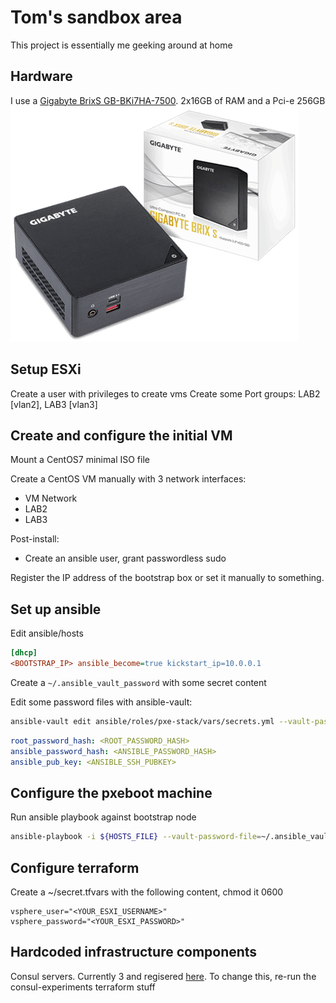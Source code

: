 # Tom's sandbox area

This project is essentially me geeking around at home

## Hardware

I use a [Gigabyte BrixS GB-BKi7HA-7500](https://www.gigabyte.com/Mini-PcBarebone/GB-BKi7HA-7500-rev-10#ov). 2x16GB of RAM and a Pci-e 256GB 
![brix](doc/20160923104029_m.png)

## Setup ESXi 

Create a user with privileges to create vms
Create some Port groups: LAB2 [vlan2], LAB3 [vlan3]

## Create and configure the initial VM

Mount a CentOS7 minimal ISO file

Create a CentOS VM manually with 3 network interfaces:
 - VM Network
 - LAB2
 - LAB3

Post-install:

 - Create an ansible user, grant passwordless sudo

Register the IP address of the bootstrap box or set it manually to something. 

## Set up ansible

Edit ansible/hosts

```ini
[dhcp]
<BOOTSTRAP_IP> ansible_become=true kickstart_ip=10.0.0.1
```

Create a `~/.ansible_vault_password` with some secret content

Edit some password files with ansible-vault: 

```bash
ansible-vault edit ansible/roles/pxe-stack/vars/secrets.yml --vault-password-file=~/.ansible_vault_password
```

```yaml
root_password_hash: <ROOT_PASSWORD_HASH>
ansible_password_hash: <ANSIBLE_PASSWORD_HASH>
ansible_pub_key: <ANSIBLE_SSH_PUBKEY>
```

## Configure the pxeboot machine

Run ansible playbook against bootstrap node

```bash
ansible-playbook -i ${HOSTS_FILE} --vault-password-file=~/.ansible_vault_password ansible/pxe-stack.yml $@
```

## Configure terraform

Create a ~/secret.tfvars with the following content, chmod it 0600
```
vsphere_user="<YOUR_ESXI_USERNAME>"
vsphere_password="<YOUR_ESXI_PASSWORD>"
```

## Hardcoded infrastructure components

Consul servers. Currently 3 and regisered [here](https://github.com/tomdymond/homelab/blob/master/terraform/source/vsphere-vm/user_data). To change this, re-run the consul-experiments terraform stuff



